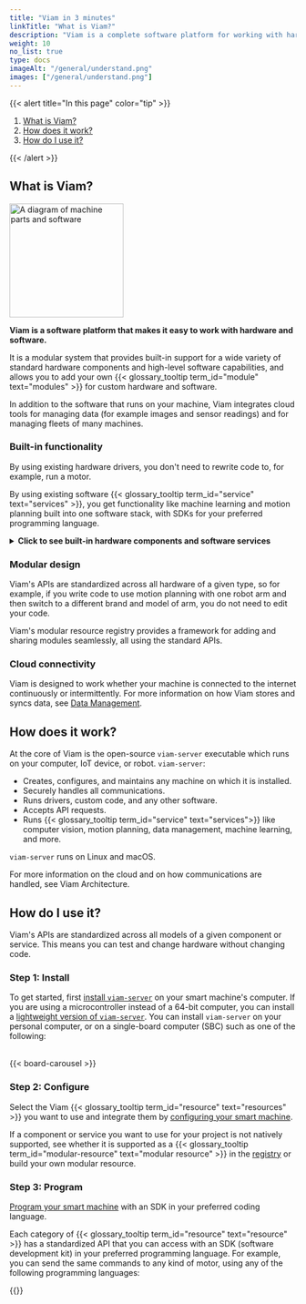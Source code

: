 ```yaml
---
title: "Viam in 3 minutes"
linkTitle: "What is Viam?"
description: "Viam is a complete software platform for working with hardware and software."
weight: 10
no_list: true
type: docs
imageAlt: "/general/understand.png"
images: ["/general/understand.png"]
---
```


{{< alert title="In this page" color="tip" >}}

1. [What is Viam?](#what-is-viam)
1. [How does it work?](#how-does-it-work)
1. [How do I use it?](#how-do-i-use-it)

{{< /alert >}}

## What is Viam?

<img src="https://assets-global.website-files.com/62fba5686b6d47fe2a1ed2a6/633d91b848050946efcf0690_viam-overview-illustrations-build.svg" alt="A diagram of machine parts and software" class="alignright" style="width:200px;"></img>

**Viam is a software platform that makes it easy to work with hardware and software.**

It is a modular system that provides built-in support for a wide variety of standard hardware components and high-level software capabilities, and allows you to add your own {{< glossary_tooltip term_id="module" text="modules" >}} for custom hardware and software.

In addition to the software that runs on your machine, Viam integrates cloud tools for managing data (for example images and sensor readings) and for managing fleets of many machines.

### Built-in functionality

By using existing hardware drivers, you don't need to rewrite code to, for example, run a motor.

By using existing software {{< glossary_tooltip term_id="service" text="services" >}}, you get functionality like machine learning and motion planning built into one software stack, with SDKs for your preferred programming language.

<details>
  <summary><strong>Click to see built-in hardware components and software services</strong></summary>
  <div class="cards max-page">
    <div class="row">
      <div class="col sectionlist">
          <div>
          <h4>Components:</h4>
          {{<sectionlist section="/components/">}}
          </div>
      </div>
      <div class="col sectionlist">
        <div>
          <h4>Services:</h4>
          {{<sectionlist section="/services/">}}
          </div>
      </div>
    </div>
  </div>
</details>

### Modular design

Viam's APIs are standardized across all hardware of a given type, so for example, if you write code to use motion planning with one robot arm and then switch to a different brand and model of arm, you do not need to edit your code.

Viam's modular resource registry provides a framework for adding and sharing modules seamlessly, all using the standard APIs.

### Cloud connectivity

Viam is designed to work whether your machine is connected to the internet continuously or intermittently.
For more information on how Viam stores and syncs data, see [Data Management](/data/).

## How does it work?

At the core of Viam is the open-source `viam-server` executable which runs on your computer, IoT device, or robot.
`viam-server`:

- Creates, configures, and maintains any machine on which it is installed.
- Securely handles all communications.
- Runs drivers, custom code, and any other software.
- Accepts API requests.
- Runs {{< glossary_tooltip term_id="service" text="services">}} like computer vision, motion planning, data management, machine learning, and more.

`viam-server` runs on Linux and macOS.

For more information on the cloud and on how communications are handled, see Viam Architecture.

## How do I use it?

Viam's APIs are standardized across all models of a given component or service.
This means you can test and change hardware without changing code.

### Step 1: Install

To get started, first [install `viam-server`](/get-started/installation/) on your smart machine's computer.
If you are using a microcontroller instead of a 64-bit computer, you can install a [lightweight version of `viam-server`](/get-started/installation/microcontrollers/).
You can install `viam-server` on your personal computer, or on a single-board computer (SBC) such as one of the following:
<br><br>

{{< board-carousel >}}

### Step 2: Configure

Select the Viam {{< glossary_tooltip term_id="resource" text="resources" >}} you want to use and integrate them by [configuring your smart machine](/build/configure/).

If a component or service you want to use for your project is not natively supported, see whether it is supported as a {{< glossary_tooltip term_id="modular-resource" text="modular resource" >}} in the [registry](/registry/) or build your own modular resource.

### Step 3: Program

[Program your smart machine](/build/program/) with an SDK in your preferred coding language.

Each category of {{< glossary_tooltip term_id="resource" text="resource" >}} has a standardized API that you can access with an SDK (software development kit) in your preferred programming language.
For example, you can send the same commands to any kind of motor, using any of the following programming languages:

{{<sectionlist section="/sdks">}}
